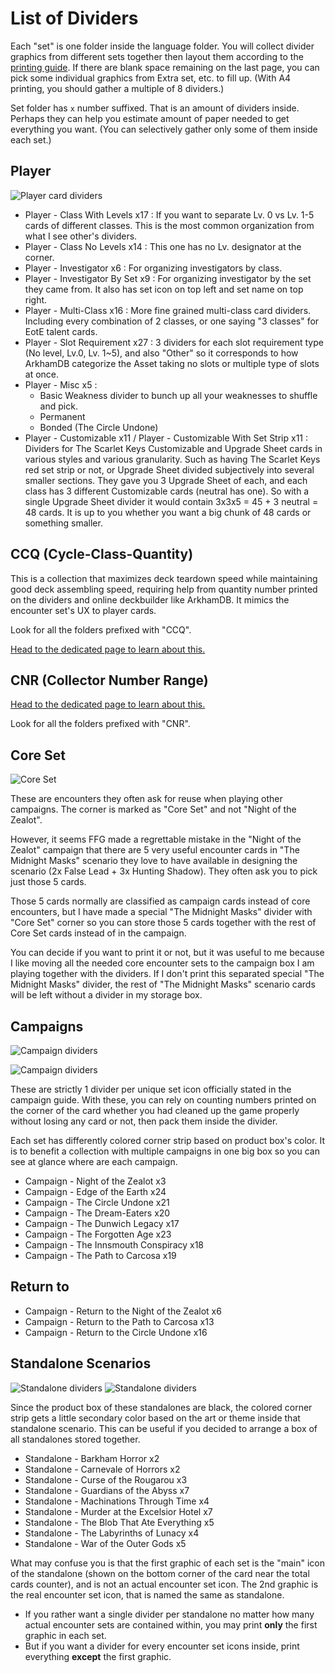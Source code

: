 # List of Dividers

Each "set" is one folder inside the language folder. You will collect divider graphics from different sets together then layout them according to the [printing guide](./print.md). If there are blank space remaining on the last page, you can pick some individual graphics from Extra set, etc. to fill up. (With A4 printing, you should gather a multiple of 8 dividers.)

Set folder has `x` number suffixed. That is an amount of dividers inside. Perhaps they can help you estimate amount of paper needed to get everything you want. (You can selectively gather only some of them inside each set.)

## Player

![Player card dividers](./Images/box-1.jpg)

- Player - Class With Levels x17 : If you want to separate Lv. 0 vs Lv. 1-5 cards of different classes. This is the most common organization from what I see other's dividers.
- Player - Class No Levels x14 : This one has no Lv. designator at the corner.
- Player - Investigator x6 : For organizing investigators by class.
- Player - Investigator By Set x9 : For organizing investigator by the set they came from. It also has set icon on top left and set name on top right.
- Player - Multi-Class x16 : More fine grained multi-class card dividers. Including every combination of 2 classes, or one saying "3 classes" for EotE talent cards.
- Player - Slot Requirement x27 : 3 dividers for each slot requirement type (No level, Lv.0, Lv. 1~5), and also "Other" so it corresponds to how ArkhamDB categorize the Asset taking no slots or multiple type of slots at once.
- Player - Misc x5 : 
  - Basic Weakness divider to bunch up all your weaknesses to shuffle and pick.
  - Permanent 
  - Bonded (The Circle Undone)
- Player - Customizable x11 / Player - Customizable With Set Strip x11 : Dividers for The Scarlet Keys Customizable and Upgrade Sheet cards in various styles and various granularity. Such as having The Scarlet Keys red set strip or not, or Upgrade Sheet divided subjectively into several smaller sections. They gave you 3 Upgrade Sheet of each, and each class has 3 different Customizable cards (neutral has one). So with a single Upgrade Sheet divider it would contain 3x3x5 = 45 + 3 neutral = 48 cards. It is up to you whether you want a big chunk of 48 cards or something smaller.

## CCQ (Cycle-Class-Quantity)

This is a collection that maximizes deck teardown speed while maintaining good deck assembling speed, requiring help from quantity number printed on the dividers and online deckbuilder like ArkhamDB. It mimics the encounter set's UX to player cards.

Look for all the folders prefixed with "CCQ".

[Head to the dedicated page to learn about this.](./cycle-class-quantity.md)

## CNR (Collector Number Range)

[Head to the dedicated page to learn about this.](./collector-number-range.md)

Look for all the folders prefixed with "CNR".

## Core Set

![Core Set](./Images/sidewinder-2.jpg)

These are encounters they often ask for reuse when playing other campaigns. The corner is marked as "Core Set" and not "Night of the Zealot".

However, it seems FFG made a regrettable mistake in the "Night of the Zealot" campaign that there are 5 very useful encounter cards in "The Midnight Masks" scenario they love to have available in designing the scenario (2x False Lead + 3x Hunting Shadow). They often ask you to pick just those 5 cards.

Those 5 cards normally are classified as campaign cards instead of core encounters, but I have made a special "The Midnight Masks" divider with "Core Set" corner so you can store those 5 cards together with the rest of Core Set cards instead of in the campaign.

You can decide if you want to print it or not, but it was useful to me because I like moving all the needed core encounter sets to the campaign box I am playing together with the dividers. If I don't print this separated special "The Midnight Masks" divider, the rest of "The Midnight Masks" scenario cards will be left without a divider in my storage box.

## Campaigns

![Campaign dividers](./Images/eote-1.jpg)

![Campaign dividers](./Images/ptc-1.jpg)

These are strictly 1 divider per unique set icon officially stated in the campaign guide. With these, you can rely on counting numbers printed on the corner of the card whether you had cleaned up the game properly without losing any card or not, then pack them inside the divider.

Each set has differently colored corner strip based on product box's color. It is to benefit a collection with multiple campaigns in one big box so you can see at glance where are each campaign.

- Campaign - Night of the Zealot x3
- Campaign - Edge of the Earth x24
- Campaign - The Circle Undone x21
- Campaign - The Dream-Eaters x20
- Campaign - The Dunwich Legacy x17
- Campaign - The Forgotten Age x23
- Campaign - The Innsmouth Conspiracy x18
- Campaign - The Path to Carcosa x19

## Return to 

- Campaign - Return to the Night of the Zealot x6
- Campaign - Return to the Path to Carcosa x13
- Campaign - Return to the Circle Undone x16

## Standalone Scenarios

![Standalone dividers](./Images/standalone-2.jpg)
![Standalone dividers](./Images/standalone-1.jpg)

Since the product box of these standalones are black, the colored corner strip gets a little secondary color based on the art or theme inside that standalone scenario. This can be useful if you decided to arrange a box of all standalones stored together.

- Standalone - Barkham Horror x2
- Standalone - Carnevale of Horrors x2
- Standalone - Curse of the Rougarou x3
- Standalone - Guardians of the Abyss x7
- Standalone - Machinations Through Time x4
- Standalone - Murder at the Excelsior Hotel x7
- Standalone - The Blob That Ate Everything x5
- Standalone - The Labyrinths of Lunacy x4
- Standalone - War of the Outer Gods x5

What may confuse you is that the first graphic of each set is the "main" icon of the standalone (shown on the bottom corner of the card near the total cards counter), and is not an actual encounter set icon. The 2nd graphic is the real encounter set icon, that is named the same as standalone.

- If you rather want a single divider per standalone no matter how many actual encounter sets are contained within, you may print **only** the first graphic in each set.
- But if you want a divider for every encounter set icons inside, print everything **except** the first graphic.